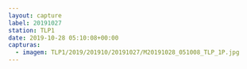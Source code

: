 ```yaml
---
layout: capture
label: 20191027
station: TLP1
date: 2019-10-28 05:10:08+00:00
capturas:
  - imagem: TLP1/2019/201910/20191027/M20191028_051008_TLP_1P.jpg
---
```

